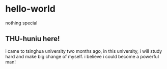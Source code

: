 # hello-world
nothing special
## THU-huniu here!
i came to tsinghua university two months ago, in this university, i will study hard and make big change of myself. i believe i could become a powerful man!
